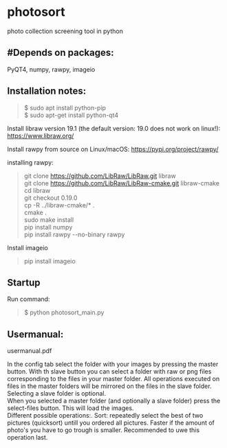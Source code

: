 # photosort
photo collection screening tool in python

#Depends on packages:
-------------------------

PyQT4, numpy, rawpy, imageio

Installation notes:
-------------------------

>$ sudo apt install python-pip  
>$ sudo apt-get install python-qt4  

Install libraw version 19.1 (the default version: 19.0 does not work on linux!): https://www.libraw.org/

Install rawpy from source on Linux/macOS: https://pypi.org/project/rawpy/

installing rawpy:  
> git clone https://github.com/LibRaw/LibRaw.git libraw  
> git clone https://github.com/LibRaw/LibRaw-cmake.git libraw-cmake  
> cd libraw  
> git checkout 0.19.0  
> cp -R ../libraw-cmake/* .  
> cmake .  
> sudo make install  
> pip install numpy  
> pip install rawpy --no-binary rawpy  

Install imageio  
> pip install imageio  



Startup
-------------------------

Run command:  
>$ python photosort_main.py  


Usermanual:
-------------------------
usermanual.pdf

In the config tab select the folder with your images by pressing the master button.
With th slave button you can select a folder with raw or png files corresponding to the files in your master folder. All operations executed on files in the master folders will be mirrored on the files in the slave folder. Selecting a slave folder is optional.  
When you selected a master folder (and optionally a slave folder) press the select-files button. This will load the images.  
Different possible operations:. 
Sort: repeatedly select the best of two pictures (quicksort) untill you ordered all pictures. Faster if the amount of photo's you have to go trough is smaller. Recommended to uwe this operation last.  
